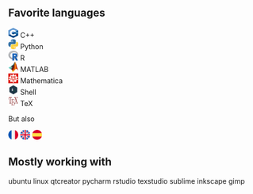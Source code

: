 ## Favorite languages

<img src="icons/cpp.png" width="20" height="20"> C++  
<img src="icons/python.png" width="20" height="20"> Python  
<img src="icons/r.png" width="20" height="20"> R  
<img src="icons/matlab.png" width="20" height="20"> MATLAB  
<img src="icons/mathematica.png" width="20" height="20"> Mathematica  
<img src="icons/bash.png" width="20" height="20"> Shell  
<img src="icons/tex.png" width="20" height="20"> TeX  

But also

<img src="icons/france.png" width="20" height="20"> <img src="icons/united-kingdom.png" width="20" height="20"> <img src="icons/spain.png" width="20" height="20">

## Mostly working with

ubuntu linux qtcreator pycharm rstudio texstudio sublime inkscape gimp


